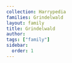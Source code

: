 ```yaml
---
collection: Harrypedia
families: Grindelwald
layout: family
title: Grindelwald
author:
tags: ["family"]
sidebar:
  order: 1
---
```

